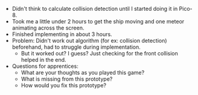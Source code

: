 - Didn't think to calculate collision detection until I started doing it in Pico-8.
- Took me a little under 2 hours to get the ship moving and one meteor animating across the screen.
- Finished implementing in about 3 hours.
- Problem: Didn't work out algorithm (for ex: collision detection) beforehand, had to struggle during implementation.
    - But it worked out? I guess? Just checking for the front collision helped in the end.
- Questions for apprentices:
    - What are your thoughts as you played this game?
    - What is missing from this prototype?
    - How would you fix this prototype?